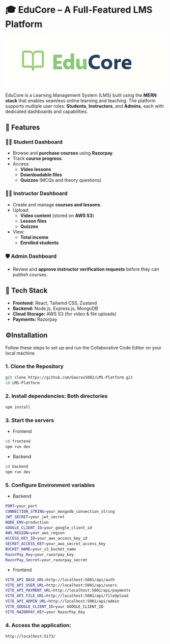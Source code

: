 # 🎓 EduCore – A Full-Featured LMS Platform
![App Screenshot](preview.png)

EduCore is a Learning Management System (LMS) built using the **MERN stack** that enables seamless online learning and teaching. The platform supports multiple user roles: **Students**, **Instructors**, and **Admins**, each with dedicated dashboards and capabilities.
## 🚀 Features
### 👨‍🎓 Student Dashboard
- Browse and **purchase courses** using **Razorpay**.
- Track **course progress**.
- Access:
  - **Video lessons**
  - **Downloadable files**
  - **Quizzes** (MCQs and theory questions)

### 👩‍🏫 Instructor Dashboard
- Create and manage **courses and lessons**.
- Upload:
  - **Video content** (stored on **AWS S3**)
  - **Lesson files**
  - **Quizzes**
- View:
  - **Total income**
  - **Enrolled students**

### 🛡️ Admin Dashboard
- Review and **approve instructor verification requests** before they can publish courses.


## 🧰 Tech Stack
- **Frontend:** React, Tailwind CSS, Zustand
- **Backend:** Node.js, Express.js, MongoDB
- **Cloud Storage:** AWS S3 (for video & file uploads)
- **Payments:** Razorpay


## ⚙️Installation

Follow these steps to set up and run the Collaborative Code Editor on your local machine.


### 1. Clone the Repository

```bash
git clone https://github.com/Gaurav5002/LMS-Platform.git
cd LMS-Platform
```
### 2. Install dependencies: Both directories

```bash
npm install
```
### 3. Start the servers 
- Frontend
```bash
cd frontend
npm run dev
```
- Backend
```bash
cd backend
npm run dev
```
### 5. Configure Environment variables
- Backend
```bash
PORT=your_port
CONNECTION_STRING=your_mongodb_connection_string
JWT_SECRET=your_jwt_secret
NODE_ENV=production
GOOGLE_CLIENT_ID=your_google_client_id
AWS_REGION=your_aws_region
ACCESS_KEY_ID=your_aws_access_key_id
SECRET_ACCESS_KEY=your_aws_secret_access_key
BUCKET_NAME=your_s3_bucket_name
RazorPay_Key=your_razorpay_key
RazorPay_Secret=your_razorpay_secret
```
- Frontend
```bash
VITE_API_BASE_URL=http://localhost:5001/api/auth
VITE_API_USER_URL=http://localhost:5001/api/users
VITE_API_PAYMENT_URL=http://localhost:5001/api/payments
VITE_API_FILE_URL=http://localhost:5001/api/fileUpload
VITE_API_ADMIN_URL=http://localhost:5001/api/admin
VITE_GOOGLE_CLIENT_ID=your GOOGLE_CLIENT_ID
VITE_RAZORPAY_KEY=your RazorPay_Key
```

### 4. Access the application:
```bash
http://localhost:5173/
```

